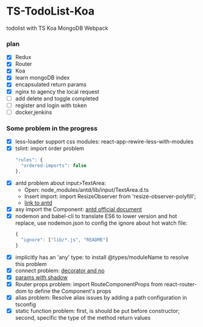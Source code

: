 # TS-TodoList-Koa
todolist with TS Koa MongoDB Webpack

### plan
- [X] Redux
- [X] Router
- [X] Koa
- [X] learn mongoDB index
- [X] encapsulated return params
- [X] nginx to agency the local request
- [ ] add delete and toggle completed
- [ ] register and login with token
- [ ] docker,jenkins

### Some problem in the progress
- [X] less-loader support css modules: react-app-rewire-less-with-modules
- [X] tslint: import order problem
    ```js
    "rules": {
      "ordered-imports": false
    },
    ```
- [X] antd problem about input>TextArea: 
  - Open: node_modules/antd/lib/input/TextArea.d.ts
  - Insert import: import ResizeObserver from 'resize-observer-polyfill';
  - [link to antd](https://github.com/ant-design/ant-design/issues/13405)
- [X] asy import the Component: [antd official document](https://ant.design/docs/react/use-in-typescript-cn)
- [X] nodemon and babel-cli to translate ES6 to lower version and hot replace, use nodemon.json to config the ignore about hot watch file: 
    ```js
    {   
      "ignore": ["lib/*.js", "README"] 
    }
    ```
- [X] implicitly has an 'any' type: to install @types/moduleName to resolve this problem
- [X] connect problem: [decorator and no](https://stackoverflow.com/questions/46861839/typescript-connect-react-redux-decorator-with-stateful-component)
- [X] [params with shadow](https://stackoverflow.com/questions/52968903/shadowed-name-in-typescript-and-react-redux)
- [X] Router props problem: import RouteComponentProps from react-router-dom to define the Component's props
- [X] alias problem: Resolve alias issues by adding a path configuration in tsconfig
- [X] static function problem: first, is should be put before constructor; second, specific the type of the method return values